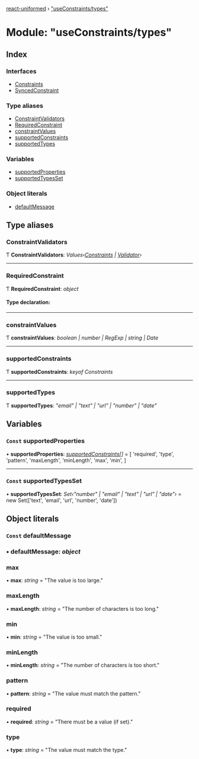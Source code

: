 [react-uniformed](../README.md) › ["useConstraints/types"](_useconstraints_types_.md)

# Module: "useConstraints/types"

## Index

### Interfaces

* [Constraints](../interfaces/_useconstraints_types_.constraints.md)
* [SyncedConstraint](../interfaces/_useconstraints_types_.syncedconstraint.md)

### Type aliases

* [ConstraintValidators](_useconstraints_types_.md#constraintvalidators)
* [RequiredConstraint](_useconstraints_types_.md#requiredconstraint)
* [constraintValues](_useconstraints_types_.md#constraintvalues)
* [supportedConstraints](_useconstraints_types_.md#supportedconstraints)
* [supportedTypes](_useconstraints_types_.md#supportedtypes)

### Variables

* [supportedProperties](_useconstraints_types_.md#const-supportedproperties)
* [supportedTypesSet](_useconstraints_types_.md#const-supportedtypesset)

### Object literals

* [defaultMessage](_useconstraints_types_.md#const-defaultmessage)

## Type aliases

###  ConstraintValidators

Ƭ **ConstraintValidators**: *Values‹[Constraints](../interfaces/_useconstraints_types_.constraints.md) | [Validator](../interfaces/_usevalidation_types_.validator.md)›*

___

###  RequiredConstraint

Ƭ **RequiredConstraint**: *object*

#### Type declaration:

___

###  constraintValues

Ƭ **constraintValues**: *boolean | number | RegExp | string | Date*

___

###  supportedConstraints

Ƭ **supportedConstraints**: *keyof Constraints*

___

###  supportedTypes

Ƭ **supportedTypes**: *"email" | "text" | "url" | "number" | "date"*

## Variables

### `Const` supportedProperties

• **supportedProperties**: *[supportedConstraints](_useconstraints_types_.md#supportedconstraints)[]* = [
  'required',
  'type',
  'pattern',
  'maxLength',
  'minLength',
  'max',
  'min',
]

___

### `Const` supportedTypesSet

• **supportedTypesSet**: *Set‹"number" | "email" | "text" | "url" | "date"›* = new Set<supportedTypes>(['text', 'email', 'url', 'number', 'date'])

## Object literals

### `Const` defaultMessage

### ▪ **defaultMessage**: *object*

###  max

• **max**: *string* = "The value is too large."

###  maxLength

• **maxLength**: *string* = "The number of characters is too long."

###  min

• **min**: *string* = "The value is too small."

###  minLength

• **minLength**: *string* = "The number of characters is too short."

###  pattern

• **pattern**: *string* = "The value must match the pattern."

###  required

• **required**: *string* = "There must be a value (if set)."

###  type

• **type**: *string* = "The value must match the type."
